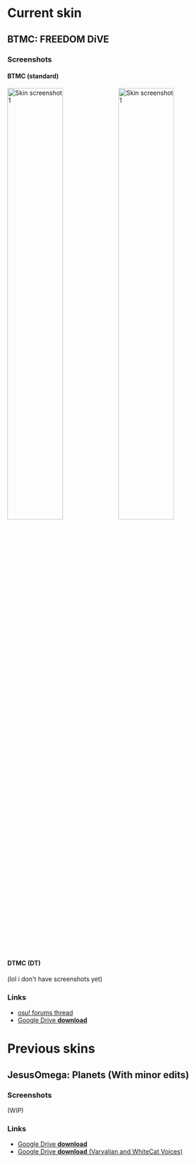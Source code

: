 # Current skin
## BTMC: FREEDOM DiVE
### Screenshots
#### BTMC (standard)
<img src="images/-# BTMC   ⌞Freedom Dive  ↓⌝/song-selection.png" width="50%" title="BTMC: FREEDOM DiVE screenshot 1" alt="Skin screenshot 1"><img src="images/-# BTMC   ⌞Freedom Dive  ↓⌝/song-selection.png" width="50%" title="BTMC: FREEDOM DiVE screenshot 2" alt="Skin screenshot 1">
#### DTMC (DT)
(lol i don't have screenshots yet)
### Links
* [osu! forums thread](https://osu.ppy.sh/community/forums/topics/1293207) 
* [Google Drive **download**](https://drive.google.com/drive/folders/1NytOsVVuJoYG4d57GZcbkggR65EkP6S9?usp=sharing)

# Previous skins
## JesusOmega: Planets (With minor edits)
### Screenshots
(WIP)
### Links
* [Google Drive **download**](https://drive.google.com/file/d/1DJl9BhBlzVQgSHxloTI2LOVPFOPm7GAr/view?usp=sharing)
* [Google Drive **download** (Varvalian and WhiteCat Voices)](https://drive.google.com/file/d/1Zt322Z6qJTgKwoPRx6-275lVxcy3ulj9/view?usp=sharing)
